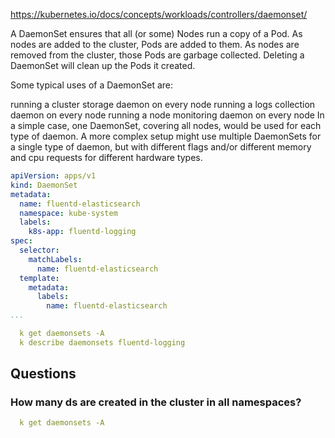 https://kubernetes.io/docs/concepts/workloads/controllers/daemonset/
  
  A DaemonSet ensures that all (or some) Nodes run a copy of a Pod. As nodes are added to the cluster, Pods are added to them. As nodes are removed from the cluster, those Pods are garbage collected. Deleting a DaemonSet will clean up the Pods it created.

Some typical uses of a DaemonSet are:

  running a cluster storage daemon on every node
  running a logs collection daemon on every node
  running a node monitoring daemon on every node
  In a simple case, one DaemonSet, covering all nodes, would be used for each type of daemon. A more complex setup might use multiple DaemonSets for a single type of daemon, but with different flags and/or different memory and cpu requests for different hardware types.

```yaml
apiVersion: apps/v1
kind: DaemonSet
metadata:
  name: fluentd-elasticsearch
  namespace: kube-system
  labels:
    k8s-app: fluentd-logging
spec:
  selector:
    matchLabels:
      name: fluentd-elasticsearch
  template:
    metadata:
      labels:
        name: fluentd-elasticsearch
...
```
```yaml
  k get daemonsets -A
  k describe daemonsets fluentd-logging
```

## Questions
### How many ds are created in the cluster in all namespaces?
```yaml
  k get daemonsets -A
```